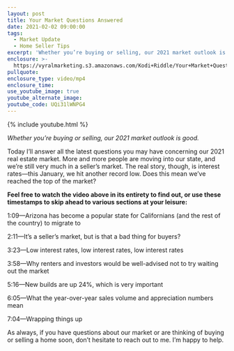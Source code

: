 ```yaml
---
layout: post
title: Your Market Questions Answered
date: 2021-02-02 09:00:00
tags:
  - Market Update
  - Home Seller Tips
excerpt: 'Whether you’re buying or selling, our 2021 market outlook is good.'
enclosure: >-
  https://vyralmarketing.s3.amazonaws.com/Kodi+Riddle/Your+Market+Questions+Answered.mp4
pullquote:
enclosure_type: video/mp4
enclosure_time:
use_youtube_image: true
youtube_alternate_image:
youtube_code: UQi31lWNPG4
---
```


{% include youtube.html %}

*Whether you’re buying or selling, our 2021 market outlook is good.*

Today I’ll answer all the latest questions you may have concerning our 2021 real estate market. More and more people are moving into our state, and we’re still very much in a seller’s market. The real story, though, is interest rates—this January, we hit another record low. Does this mean we’ve reached the top of the market?

**Feel free to watch the video above in its entirety to find out, or use these timestamps to skip ahead to various sections at your leisure:&nbsp;**

1:09—Arizona has become a popular state for Californians (and the rest of the country) to migrate to

2:11—It’s a seller’s market, but is that a bad thing for buyers?

3:23—Low interest rates, low interest rates, low interest rates

3:58—Why renters and investors would be well-advised not to try waiting out the market

5:16—New builds are up 24%, which is very important

6:05—What the year-over-year sales volume and appreciation numbers mean

7:04—Wrapping things up&nbsp;

As always, if you have questions about our market or are thinking of buying or selling a home soon, don’t hesitate to reach out to me. I’m happy to help.
